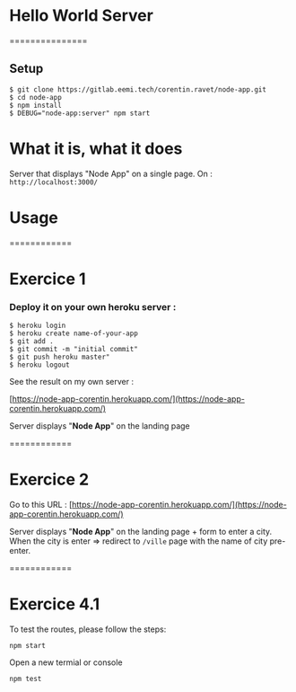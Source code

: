 # Hello World Server

===============

## Setup

```
$ git clone https://gitlab.eemi.tech/corentin.ravet/node-app.git
$ cd node-app
$ npm install
$ DEBUG="node-app:server" npm start
```

# What it is, what it does

Server that displays "Node App" on a single page.
On : `http://localhost:3000/`

# Usage

============

# Exercice 1

### Deploy it on your own **heroku server** :

```
$ heroku login
$ heroku create name-of-your-app
$ git add .
$ git commit -m "initial commit"
$ git push heroku master"
$ heroku logout
```

See the result on my own server :

[https://node-app-corentin.herokuapp.com/](https://node-app-corentin.herokuapp.com/)

Server displays "**Node App**" on the landing page

============

# Exercice 2

Go to this URL : [https://node-app-corentin.herokuapp.com/](https://node-app-corentin.herokuapp.com/)

Server displays "**Node App**" on the landing page + form to enter a city. When the city is enter => redirect to `/ville` page with the name of city pre-enter.

============

# Exercice 4.1

To test the routes, please follow the steps: 

```
npm start
```
Open a new termial or console 
```
npm test
```

